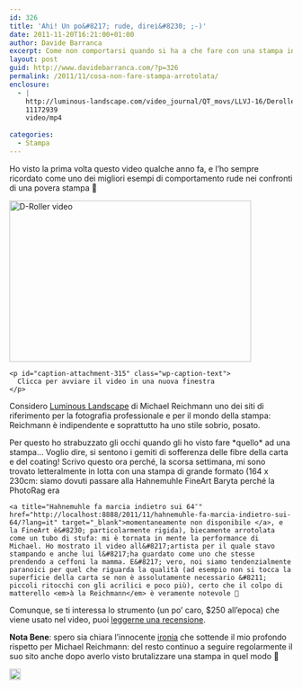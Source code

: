 ```yaml
---
id: 326
title: 'Ahi! Un po&#8217; rude, direi&#8230; ;-)'
date: 2011-11-20T16:21:00+01:00
author: Davide Barranca
excerpt: Come non comportarsi quando si ha a che fare con una stampa inkjet su carta particolarmente curva.
layout: post
guid: http://www.davidebarranca.com/?p=326
permalink: /2011/11/cosa-non-fare-stampa-arrotolata/
enclosure:
  - |
    http://luminous-landscape.com/video_journal/QT_movs/LLVJ-16/Deroller.mp4
    11172939
    video/mp4
    
categories:
  - Stampa
---
```

<div class="pf-content">
  <p>
    Ho visto la prima volta questo video qualche anno fa, e l&#8217;ho sempre ricordato come uno dei migliori esempi di comportamento rude nei confronti di una povera stampa 🙂
  </p>
  
  <div id="attachment_315" style="width: 440px" class="wp-caption aligncenter">
    <a title="Michael Reichmann de-curling a print" href="http://luminous-landscape.com/video_journal/QT_movs/LLVJ-16/Deroller.mp4" target="_blank"><img aria-describedby="caption-attachment-315" class="size-full wp-image-315 " title="D-Roller video" src="http://localhost:8888/wp-content/uploads/2011/11/D-Roller_video.jpg" alt="D-Roller video" width="430" height="287" srcset="http://localhost:8888/wp-content/uploads/2011/11/D-Roller_video.jpg 430w, http://localhost:8888/wp-content/uploads/2011/11/D-Roller_video-150x100.jpg 150w, http://localhost:8888/wp-content/uploads/2011/11/D-Roller_video-300x200.jpg 300w" sizes="(max-width: 430px) 100vw, 430px" /></a>
    
    <p id="caption-attachment-315" class="wp-caption-text">
      Clicca per avviare il video in una nuova finestra
    </p>
  </div>
  
  <p>
    Considero <a title="Michael Reichmann Luminous Landscape website" href="http://www.luminous-landscape.com" target="_blank">Luminous Landscape</a> di Michael Reichmann uno dei siti di riferimento per la fotografia professionale e per il mondo della stampa: Reichmann è indipendente e soprattutto ha uno stile sobrio, posato.
  </p>
  
  <p>
    <!--more-->Per questo ho strabuzzato gli occhi quando gli ho visto fare *quello* ad una stampa&#8230; Voglio dire, si sentono i gemiti di sofferenza delle fibre della carta e del coating! Scrivo questo ora perché, la scorsa settimana, mi sono trovato letteralmente in lotta con una stampa di grande formato (164 x 230cm: siamo dovuti passare alla Hahnemuhle FineArt Baryta perché la PhotoRag era 
    
    <a title="Hahnemuhle fa marcia indietro sui 64″" href="http://localhost:8888/2011/11/hahnemuhle-fa-marcia-indietro-sui-64/?lang=it" target="_blank">momentaneamente non disponibile </a>, e la FineArt è&#8230; particolarmente rigida), biecamente arrotolata come un tubo di stufa: mi è tornata in mente la performance di Michael. Ho mostrato il video all&#8217;artista per il quale stavo stampando e anche lui l&#8217;ha guardato come uno che stesse prendendo a ceffoni la mamma. E&#8217; vero, noi siamo tendenzialmente paranoici per quel che riguarda la qualità (ad esempio non si tocca la superficie della carta se non è assolutamente necessario &#8211; piccoli ritocchi con gli acrilici e poco più), certo che il colpo di matterello <em>à la Reichmann</em> è veramente notevole 🙂
  </p>
  
  <p>
    Comunque, se ti interessa lo strumento (un po&#8217; caro, $250 all&#8217;epoca) che viene usato nel video, puoi <a title="D-Roller product review" href="http://www.luminous-landscape.com/reviews/accessories/d-roller.shtml" target="_blank">leggerne una recensione</a>.
  </p>
  
  <p>
    <strong>Nota Bene</strong>: spero sia chiara l&#8217;innocente <span style="text-decoration: underline;">ironia</span> che sottende il mio profondo rispetto per Michael Reichmann: del resto continuo a seguire regolarmente il suo sito anche dopo averlo visto brutalizzare una stampa in quel modo 🙂
  </p>
</div>

<!-- Share-Widget Button BEGIN --><a href="javascript:void(0);" myshare\_id="mys\_shareit" myshare\_url="http://localhost:8888/2011/11/cosa-non-fare-stampa-arrotolata/" myshare\_title="Ahi! Un po&#8217; rude, direi&#8230; ;-)" rel="nofollow" onclick=" return false;" style="text-decoration:none; color:#000000; font-size:11px; line-height:20px;"> 

<img src="http://localhost:8888/wp-content/plugins/share-widget/img/share-button-white-small.png" height="20" alt="Share" style="border:0" /> </a> <!-- Share-Widget Button END -->